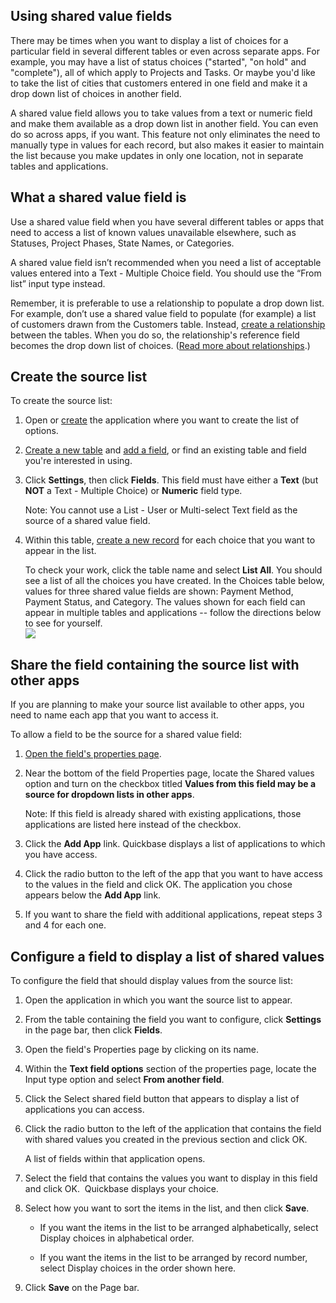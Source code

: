 ## Using shared value fields

There may be times when you want to display a list of choices for a particular field in several different tables or even across separate apps. For example, you may have a list of status choices ("started", "on hold" and "complete"), all of which apply to Projects and Tasks. Or maybe you'd like to take the list of cities that customers entered in one field and make it a drop down list of choices in another field.

A shared value field allows you to take values from a text or numeric field and make them available as a drop down list in another field. You can even do so across apps, if you want. This feature not only eliminates the need to manually type in values for each record, but also makes it easier to maintain the list because you make updates in only one location, not in separate tables and applications.

## What a shared value field is

Use a shared value field when you have several different tables or apps that need to access a list of known values unavailable elsewhere, such as Statuses, Project Phases, State Names, or Categories.

A shared value field isn’t recommended when you need a list of acceptable values entered into a Text - Multiple Choice field. You should use the “From list” input type instead.

Remember, it is preferable to use a relationship to populate a drop down list. For example, don’t use a shared value field to populate (for example) a list of customers drawn from the Customers table. Instead, [create a relationship](https://helpv2.quickbase.com/hc/en-us/articles/4570269732756-Creating-table-to-table-relationships-) between the tables. When you do so, the relationship's reference field becomes the drop down list of choices. ([Read more about relationships](https://helpv2.quickbase.com/hc/en-us/articles/4570287263636-About-table-to-table-relationships-).)

## Create the source list

To create the source list:

1.  Open or [create](https://helpv2.quickbase.com/hc/en-us/articles/4570281594644-Creating-apps-) the application where you want to create the list of options.
    
2.  [Create a new table](https://helpv2.quickbase.com/hc/en-us/articles/4570404266004-Adding-new-tables-) and [add a field](https://helpv2.quickbase.com/hc/en-us/articles/4570374838292-Adding-new-fields-), or find an existing table and field you're interested in using.
    
3.  Click **Settings**, then click **Fields**. This field must have either a **Text** (but **NOT** a Text - Multiple Choice) or **Numeric** field type.
    
    Note: You cannot use a List - User or Multi-select Text field as the source of a shared value field.
    
4.  Within this table, [create a new record](https://helpv2.quickbase.com/hc/en-us/articles/4570336827668-Add-or-Edit-a-Record-) for each choice that you want to appear in the list.
    
    To check your work, click the table name and select **List All**. You should see a list of all the choices you have created. In the Choices table below, values for three shared value fields are shown: Payment Method, Payment Status, and Category. The values shown for each field can appear in multiple tables and applications -- follow the directions below to see for yourself.  
    ![](https://helpv2.quickbase.com/hc/article_attachments/4572822707476/shared_mult_choice_ex.png)
    

## Share the field containing the source list with other apps

If you are planning to make your source list available to other apps, you need to name each app that you want to access it.

To allow a field to be the source for a shared value field:

1.  [Open the field's properties page](https://helpv2.quickbase.com/hc/en-us/articles/4570253123348-Change-the-Properties-of-a-Field-).
    
2.  Near the bottom of the field Properties page, locate the Shared values option and turn on the checkbox titled **Values from this field may be a source for dropdown lists in other apps**.
    
    Note: If this field is already shared with existing applications, those applications are listed here instead of the checkbox.
    
3.  Click the **Add App** link. Quickbase displays a list of applications to which you have access.
    
4.  Click the radio button to the left of the app that you want to have access to the values in the field and click OK. The application you chose appears below the **Add App** link.
    
5.  If you want to share the field with additional applications, repeat steps 3 and 4 for each one.
    

## Configure a field to display a list of shared values

To configure the field that should display values from the source list:

1.  Open the application in which you want the source list to appear.
    
2.  From the table containing the field you want to configure, click **Settings** in the page bar, then click **Fields**.
    
3.  Open the field's Properties page by clicking on its name.
    
4.  Within the **Text field options** section of the properties page, locate the Input type option and select **From another field**.
    
5.  Click the Select shared field button that appears to display a list of applications you can access.
    
6.  Click the radio button to the left of the application that contains the field with shared values you created in the previous section and click OK.
    
    A list of fields within that application opens.
    
7.  Select the field that contains the values you want to display in this field and click OK.  Quickbase displays your choice.
    
8.  Select how you want to sort the items in the list, and then click **Save**.
    
    -   If you want the items in the list to be arranged alphabetically, select Display choices in alphabetical order.
        
    -   If you want the items in the list to be arranged by record number, select Display choices in the order shown here.
        
9.  Click **Save** on the Page bar.